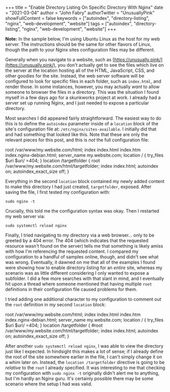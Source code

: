 +++
title = "Enable Directory Listing On Specific Directory With Nginx"
date = "2021-03-04"
author = "John Fabry"
authorTwitter = "UnusuallyPink"
showFullContent = false
keywords = ["autoindex", "directory-listing", "nginx", "web-development", "website"]
tags = ["autoindex", "directory-listing", "nginx", "web-development", "website"]
+++

**Note:** In the sample below, I'm using Ubuntu Linux as the host for my web server. The instructions should be the same for other flavors of Linux, though the path to your Nginx sites configuration files may be different.

Generally when you navigate to a website, such as [https://unusually.pink/](https://unusually.pink/), you don't actually get to see the files which live on the server at the location hosting all of the HTML, JavaScript, CSS, and other goodies for the site. Instead, the web server software will be configured to look for specific files in each folder, such as `index.html`, and render those. In some instances, however, you may actually _want_ to allow someone to browser the files in a directory. This was the situation I found myself in a few days ago for a skunkworks project at work. I already had a server set up running Nginx, and I just needed to expose a particular directory.

Most searches I did appeared fairly straightforward. The easiest way to do this is to define the `autoindex` parameter inside of a `location` block of the site's configuration file at: `/etc/nginx/sites-available`. I initially did that and had something that looked like this. Note that these are only the relevant pieces for this post, and this is _not_ the full configuration file:

 root /var/www/my.website.com/html;
 index index.html index.htm index.nginx-debian.html;
 server\_name my.website.com;
 location / {
         try\_files $uri $uri/ =404;
 }
 location /targetfolder {
         root /var/www/my.website.com/html/targetfolder;
         index index.html;
         autoindex on;
         autoindex\_exact\_size off;
 }

Everything in the second `location` block contained my newly added content to make this directory I had just created, `targetfolder`, exposed. After saving the file, I first tested my configuration with:

```shell
sudo nginx -t
```

Crucially, this told me the configuration syntax was okay. Then I restarted my web server via:

```shell
sudo systemctl reload nginx
```

Finally, I tried navigating to my directory via a web browser... only to be greeted by a 404 error. The 404 (which indicates that the requested resource wasn't found on the server) tells me that something is likely amiss with how I'm referencing the requested content. I compared my configuration to a handful of samples online, though, and didn't see what was wrong. Eventually, it dawned on me that all of the examples I found were showing how to enable directory listing for an _entire_ site, whereas my scenario was as little different considering I only wanted to expose a subfolder. I did a few more searches with that slant in mind, and I eventually hit upon a thread where someone mentioned that having multiple `root` definitions in their configuration file caused problems for them.

I tried adding one additional character to my configuration to comment out the `root` definition in my second `location` block:

 root /var/www/my.website.com/html;
 index index.html index.htm index.nginx-debian.html;
 server\_name my.website.com;
 location / {
         try\_files $uri $uri/ =404;
 }
 location /targetfolder {
         #root /var/www/my.website.com/html/targetfolder;
         index index.html;
         autoindex on;
         autoindex\_exact\_size off;
 }

After another `sudo systemctl reload nginx`, I was able to view the directory just like I expected. In hindsight this makes a lot of sense; if I already define the root of the site somewhere earlier in the file, I can't simply change it on a whim later on. Instead, the `location /targetfolder` directive is going to be _relative_ to the `root` I already specified. It was interesting to me that checking my configuration with `sudo nginx -t` originally didn't alert me to anything, but I'm hardly an Nginx guru. It's certainly possible there may be some scenario where the setup I had was valid.
